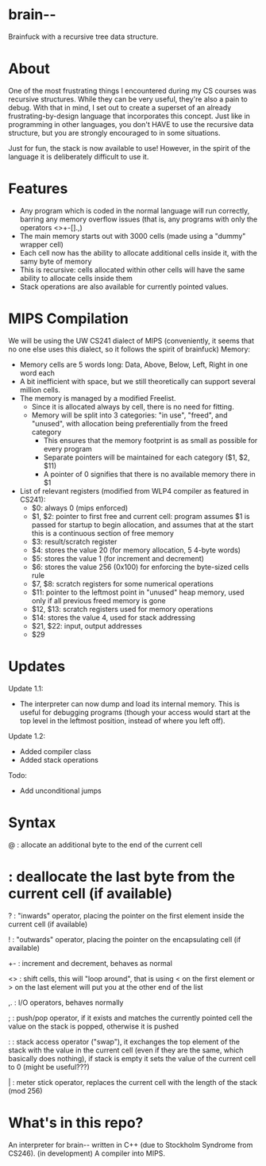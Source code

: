 # brain--
Brainfuck with a recursive tree data structure.
# About
One of the most frustrating things I encountered during my CS courses was recursive structures. While they can be very useful, they're also a pain to debug. With that in mind, I set out to create a superset of an already frustrating-by-design language that incorporates this concept. Just like in programming in other languages, you don't HAVE to use the recursive data structure, but you are strongly encouraged to in some situations.

Just for fun, the stack is now available to use! However, in the spirit of the language it is deliberately difficult to use it.

# Features
- Any program which is coded in the normal language will run correctly, barring any memory overflow issues (that is, any programs with only the operators <>+-[].,)
- The main memory starts out with 3000 cells (made using a "dummy" wrapper cell)
- Each cell now has the ability to allocate additional cells inside it, with the samy byte of memory
- This is recursive: cells allocated within other cells will have the same ability to allocate cells inside them
- Stack operations are also available for currently pointed values.

# MIPS Compilation
We will be using the UW CS241 dialect of MIPS (conveniently, it seems that no one else uses this dialect, so it follows the spirit of brainfuck)
Memory:
- Memory cells are 5 words long: Data, Above, Below, Left, Right in one word each
- A bit inefficient with space, but we still theoretically can support several million cells.
- The memory is managed by a modified Freelist.
  - Since it is allocated always by cell, there is no need for fitting.
  - Memory will be split into 3 categories: "in use", "freed", and "unused", with allocation being preferentially from the freed category
    - This ensures that the memory footprint is as small as possible for every program
    - Separate pointers will be maintained for each category ($1, $2, $11)
    - A pointer of 0 signifies that there is no available memory there in $1
- List of relevant registers (modified from WLP4 compiler as featured in CS241):
  - $0: always 0 (mips enforced)
  - $1, $2: pointer to first free and current cell: program assumes $1 is passed for startup to begin allocation, and assumes that at the start this is a continuous section of free memory
  - $3: result/scratch register
  - $4: stores the value 20 (for memory allocation, 5 4-byte words)
  - $5: stores the value 1 (for increment and decrement)
  - $6: stores the value 256 (0x100) for enforcing the byte-sized cells rule
  - $7, $8: scratch registers for some numerical operations
  - $11: pointer to the leftmost point in "unused" heap memory, used only if all previous freed memory is gone
  - $12, $13: scratch registers used for memory operations
  - $14: stores the value 4, used for stack addressing
  - $21, $22: input, output addresses
  - $29
# Updates
Update 1.1:
- The interpreter can now dump and load its internal memory. This is useful for debugging programs (though your access would start at the top level in the leftmost position, instead of where you left off).

Update 1.2:
- Added compiler class
- Added stack operations
  
Todo:
- Add unconditional jumps
  
# Syntax
@ : allocate an additional byte to the end of the current cell

# : deallocate the last byte from the current cell (if available)

? : "inwards" operator, placing the pointer on the first element inside the current cell (if available)

! : "outwards" operator, placing the pointer on the encapsulating cell (if available)

+- : increment and decrement, behaves as normal

<> : shift cells, this will "loop around", that is using < on the first element or > on the last element will put you at the other end of the list

,. : I/O operators, behaves normally

; : push/pop operator, if it exists and matches the currently pointed cell the value on the stack is popped, otherwise it is pushed

: : stack access operator ("swap"), it exchanges the top element of the stack with the value in the current cell (even if they are the same, which basically does nothing), if stack is empty it sets the value of the current cell to 0 (might be useful???)

| : meter stick operator, replaces the current cell with the length of the stack (mod 256)

# What's in this repo?
An interpreter for brain-- written in C++ (due to Stockholm Syndrome from CS246).
(in development) A compiler into MIPS.

